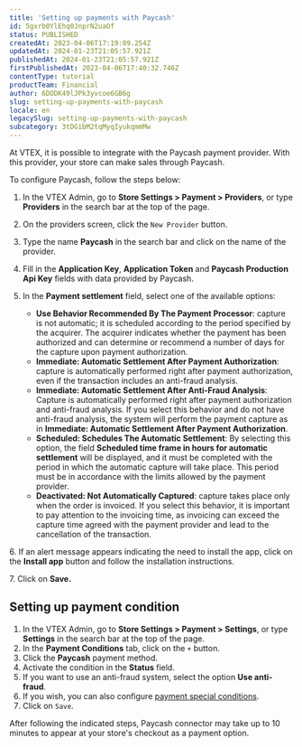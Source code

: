 ```yaml
---
title: 'Setting up payments with Paycash'
id: 5gxrb0YlEhq0JnprN2uaOf
status: PUBLISHED
createdAt: 2023-04-06T17:19:09.254Z
updatedAt: 2024-01-23T21:05:57.921Z
publishedAt: 2024-01-23T21:05:57.921Z
firstPublishedAt: 2023-04-06T17:40:32.746Z
contentType: tutorial
productTeam: Financial
author: 6DODK49lJPk3yvcoe6GB6g
slug: setting-up-payments-with-paycash
locale: en
legacySlug: setting-up-payments-with-paycash
subcategory: 3tDGibM2tqMyqIyukqmmMw
---
```


At VTEX, it is possible to integrate with the Paycash payment provider. With this provider, your store can make sales through Paycash.

To configure Paycash, follow the steps below:

1. In the VTEX Admin, go to __Store Settings > Payment > Providers__, or type __Providers__ in the search bar at the top of the page.
2. On the providers screen, click the `New Provider` button.
3. Type the name __Paycash__ in the search bar and click on the name of the provider.
4. Fill in the __Application Key__, __Application Token__ and __Paycash Production Api Key__ fields with data provided by Paycash.
5. In the __Payment settlement__ field, select one of the available options:

    - __Use Behavior Recommended By The Payment Processor__: capture is not automatic; it is scheduled according to the period specified by the acquirer. The acquirer indicates whether the payment has been authorized and can determine or recommend a number of days for the capture upon payment authorization.
    - __Immediate: Automatic Settlement After Payment Authorization__: capture is automatically performed right after payment authorization, even if the transaction includes an anti-fraud analysis.
    - __Immediate: Automatic Settlement After Anti-Fraud Analysis__:  Capture is automatically performed right after payment authorization and anti-fraud analysis. If you select this behavior and do not have anti-fraud analysis, the system will perform the payment capture as in __Immediate: Automatic Settlement After Payment Authorization__.
    - __Scheduled: Schedules The Automatic Settlement__: By selecting this option, the field __Scheduled time frame in hours for automatic settlement__ will be displayed, and it must be completed with the period in which the automatic capture will take place. This period must be in accordance with the limits allowed by the payment provider.
    - __Deactivated: Not Automatically Captured__: capture takes place only when the order is invoiced. If you select this behavior, it is important to pay attention to the invoicing time, as invoicing can exceed the capture time agreed with the payment provider and lead to the cancellation of the transaction.

<ui>  6. If an alert message appears indicating the need to install the app, click on the <b>Install app</b> button and follow the installation instructions.</ui>

<ui>  7. Click on <b>Save.</b></ui>

## Setting up payment condition 

1. In the VTEX Admin, go to __Store Settings > Payment > Settings__, or type __Settings__ in the search bar at the top of the page.
2. In the __Payment Conditions__ tab, click on the `+` button.
3. Click the __Paycash__ payment method.
4. Activate the condition in the __Status__ field.
5. If you want to use an anti-fraud system, select the option __Use anti-fraud__.
6. If you wish, you can also configure [payment special conditions](https://help.vtex.com/en/tutorial/special-conditions--tutorials_456).
7. Click on `Save`.

After following the indicated steps, Paycash connector may take up to 10 minutes to appear at your store's checkout as a payment option.
